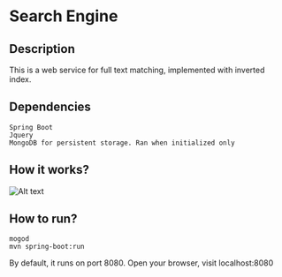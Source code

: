 # Search Engine
## Description
This is a web service for full text matching, implemented with inverted index.

## Dependencies
```
Spring Boot
Jquery
MongoDB for persistent storage. Ran when initialized only
```

## How it works?
![Alt text](https://qph.fs.quoracdn.net/main-qimg-64eb40af5510bc3e201726674197b3dc.webp)

## How to run?
```
mogod  
mvn spring-boot:run
```
By default, it runs on port 8080.
Open your browser, visit localhost:8080
